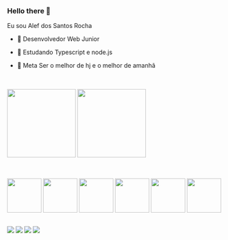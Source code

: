 ### Hello there 👋
Eu sou Alef dos Santos Rocha
  
  
- 🔭 Desenvolvedor Web Junior
- 🌱 Estudando Typescript e node.js
- 🤝 Meta Ser o melhor de hj e o melhor de amanhã
    
    ##

<div style="display: inline_block"><br/>
<img height="160rem" src="https://github-readme-stats.vercel.app/api?username=serphurus&show_icons=true&theme=dracula" />
<img height="160rem" src="https://github-readme-stats.vercel.app/api/top-langs/?username=serphurus&layout=compact&theme=dracula" />
<div/>
  
  ##
  
  <div><br/>
<img 
height="80px" src="https://cdn.jsdelivr.net/gh/devicons/devicon/icons/html5/html5-original.svg" />
<img 
height="80px" src="https://cdn.jsdelivr.net/gh/devicons/devicon/icons/css3/css3-original.svg" />
<img 
height="80px" src="https://cdn.jsdelivr.net/gh/devicons/devicon/icons/bootstrap/bootstrap-original.svg" />
<img 
height="80px" src="https://cdn.jsdelivr.net/gh/devicons/devicon/icons/sass/sass-original.svg" />
<img 
height="80px" src="https://cdn.jsdelivr.net/gh/devicons/devicon/icons/javascript/javascript-original.svg" />
<img 
height="80px" src="https://cdn.jsdelivr.net/gh/devicons/devicon/icons/react/react-original.svg" />
    <div/>
    
  ##  
  
<div>
   <a href="https://www.linkedin.com/in/alef-dos-santos-rocha-aba011239/" target="_blank" ><img src="https://img.shields.io/badge/linkedin-%230077B5.svg?&style=for-the-badge&logo=linkedin&logoColor=white" /><a/>
<a email="alef.santos.rocha2@gmail.com" target="_blank"><img src="https://img.shields.io/badge/Gmail-D14836?style=for-the-badge&logo=gmail&logoColor=white" /><a/>
<a tel="6598129-1662"  target="_blank"><img src="https://img.shields.io/badge/WhatsApp-25D366?style=for-the-badge&logo=whatsapp&logoColor=white" /> <a/>
<a href="" target="_blank"><img src="https://img.shields.io/badge/Discord-7289DA?style=for-the-badge&logo=discord&logoColor=white" /> <a/>
<div/>
